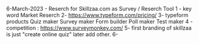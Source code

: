 6-March-2023 - Reserch for Skillzaa.com as Survey / Reserch Tool
1 - key word Market Reserch
2- https://www.typeform.com/pricing/
3- typeform products 
            Quiz maker
            Survey maker
            Form builder
            Poll maker
            Test maker
4 -competition : https://www.surveymonkey.com/
5- first branding of skillzaa is just "create online quiz" later add other.
6- 